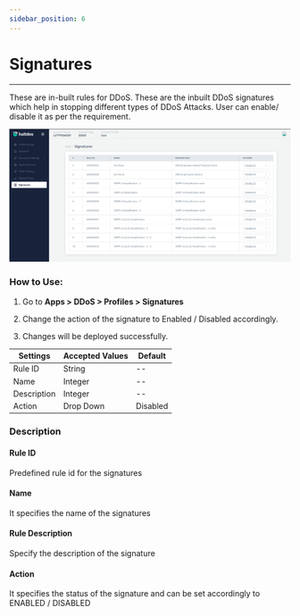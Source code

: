 ```yaml
---
sidebar_position: 6
---
```


# Signatures

---

These are in-built rules for DDoS. These are the inbuilt DDoS signatures which help in stopping different types of DDoS Attacks. User can enable/ disable it as per the requirement.

![signatures](/img/ddos/v2/signatures.png)

### **How to Use:**

1. Go to **Apps > DDoS > Profiles > Signatures**

2. Change the action of the signature to Enabled / Disabled accordingly.

3. Changes will be deployed successfully.

| Settings    | Accepted Values | Default |
|-------------|-----------------|---------|
| Rule ID     | String          | --      |
| Name        | Integer         | --      |
| Description | Integer         | --      |
| Action      | Drop Down       | Disabled |

### Description

#### Rule ID

Predefined rule id for the signatures

#### Name

It specifies the name of the signatures

#### Rule Description

Specify the description of the signature

#### Action

It specifies the status of the signature and can be set accordingly to ENABLED / DISABLED
